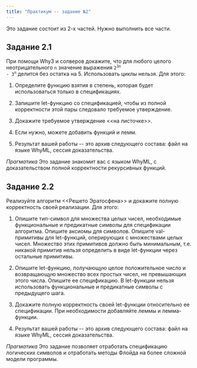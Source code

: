 ```yaml
---
title: "Практикум -- задание №2"
---
```


Это задание состоит из 2-х частей. Нужно выполнить все части.

## Задание 2.1

При помощи Why3 и солверов докажите, что для любого
целого неотрицательного <code>n</code> значение выражения
<code>2<sup>3n</sup> - 3<sup>n</sup></code> делится
без остатка на 5. Использовать циклы нельзя. Для этого:

   1. Определите функцию взятия в степень, которая будет
      использоваться только в спецификациях.

   2. Запишите let-функцию со спецификацией, чтобы из
      полной корректности этой пары следовало требуемое утверждение.

   3. Докажите требуемое утверждение <<на листочке>>.

   4. Если нужно, можете добавить функций и лемм.

   5. Результат вашей работы -- это архив
      следующего состава: файл на языке WhyML, сессия доказательства.

_Прагматика_ Это задание знакомит вас с языком WhyML, с
доказательством полной корректности рекурсивных функций.

## Задание 2.2

Реализуйте алгоритм <<Решето Эратосфена>> и докажите
полную корректность своей реализации. Для этого:

   1. Опишите тип-символ для множества
      целых чисел, необходимые функциональные и
      предикатные символы для спецификации
      алгоритма. Опишите аксиомы для символов.
      Опишите val-примитивы для let-функций, оперирующих
      с множествами целых чисел. Множество этих
      примитивов должно быть минимальным, т.е.
      никакой примитив нельзя определить в виде
      let-функции через остальные примитивы.

   2. Опишите let-функцию, получающую целое
      положительное число и возвращающую множество
      всех простых чисел, не превышающих этого числа.
      Опишите ее спецификацию. В let-функции нельзя
      использовать функциональные и предикатные
      символы с предыдущего шага.

   3. Докажите полную корректность своей let-функции
      относительно ее спецификации. При необходимости
      добавляйте леммы и лемма-функции.

   4. Результат вашей работы -- это архив
      следующего состава: файл на языке WhyML, сессия доказательства.

_Прагматика_ Это задание позволяет отработать спецификацию
логических символов и отработать методы Флойда на
более сложной модели программы.
